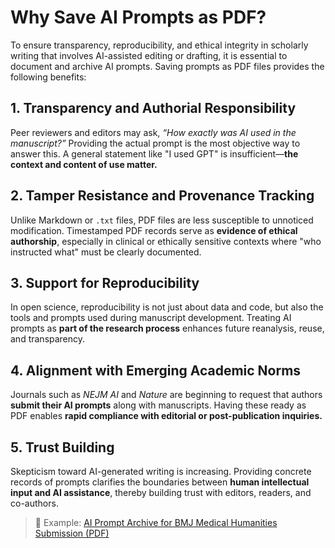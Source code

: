 # Why Save AI Prompts as PDF?

To ensure transparency, reproducibility, and ethical integrity in scholarly writing that involves AI-assisted editing or drafting, it is essential to document and archive AI prompts. Saving prompts as PDF files provides the following benefits:

## 1. Transparency and Authorial Responsibility
Peer reviewers and editors may ask, *“How exactly was AI used in the manuscript?”* Providing the actual prompt is the most objective way to answer this. A general statement like "I used GPT" is insufficient—**the context and content of use matter.**

## 2. Tamper Resistance and Provenance Tracking
Unlike Markdown or `.txt` files, PDF files are less susceptible to unnoticed modification. Timestamped PDF records serve as **evidence of ethical authorship**, especially in clinical or ethically sensitive contexts where "who instructed what" must be clearly documented.

## 3. Support for Reproducibility
In open science, reproducibility is not just about data and code, but also the tools and prompts used during manuscript development. Treating AI prompts as **part of the research process** enhances future reanalysis, reuse, and transparency.

## 4. Alignment with Emerging Academic Norms
Journals such as *NEJM AI* and *Nature* are beginning to request that authors **submit their AI prompts** along with manuscripts. Having these ready as PDF enables **rapid compliance with editorial or post-publication inquiries.**

## 5. Trust Building
Skepticism toward AI-generated writing is increasing. Providing concrete records of prompts clarifies the boundaries between **human intellectual input and AI assistance**, thereby building trust with editors, readers, and co-authors.

> 📎 Example: [AI Prompt Archive for BMJ Medical Humanities Submission (PDF)](prompts/shiraishi_mh2025_prompts.pdf)
